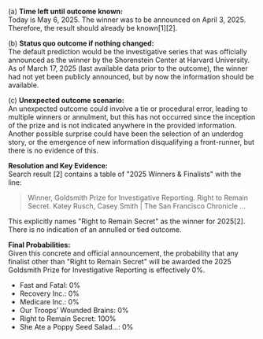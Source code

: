 (a) **Time left until outcome known:**  
Today is May 6, 2025. The winner was to be announced on April 3, 2025. Therefore, the result should already be known[1][2].

(b) **Status quo outcome if nothing changed:**  
The default prediction would be the investigative series that was officially announced as the winner by the Shorenstein Center at Harvard University. As of March 17, 2025 (last available data prior to the outcome), the winner had not yet been publicly announced, but by now the information should be available.

(c) **Unexpected outcome scenario:**  
An unexpected outcome could involve a tie or procedural error, leading to multiple winners or annulment, but this has not occurred since the inception of the prize and is not indicated anywhere in the provided information. Another possible surprise could have been the selection of an underdog story, or the emergence of new information disqualifying a front-runner, but there is no evidence of this.

**Resolution and Key Evidence:**  
Search result [2] contains a table of "2025 Winners & Finalists" with the line:  
> Winner, Goldsmith Prize for Investigative Reporting. Right to Remain Secret. Katey Rusch, Casey Smith | The San Francisco Chronicle ...

This explicitly names "Right to Remain Secret" as the winner for 2025[2]. There is no indication of an annulled or tied outcome.

**Final Probabilities:**  
Given this concrete and official announcement, the probability that any finalist other than "Right to Remain Secret" will be awarded the 2025 Goldsmith Prize for Investigative Reporting is effectively 0%.

- Fast and Fatal: 0%
- Recovery Inc.: 0%
- Medicare Inc.: 0%
- Our Troops’ Wounded Brains: 0%
- Right to Remain Secret: 100%
- She Ate a Poppy Seed Salad...: 0%